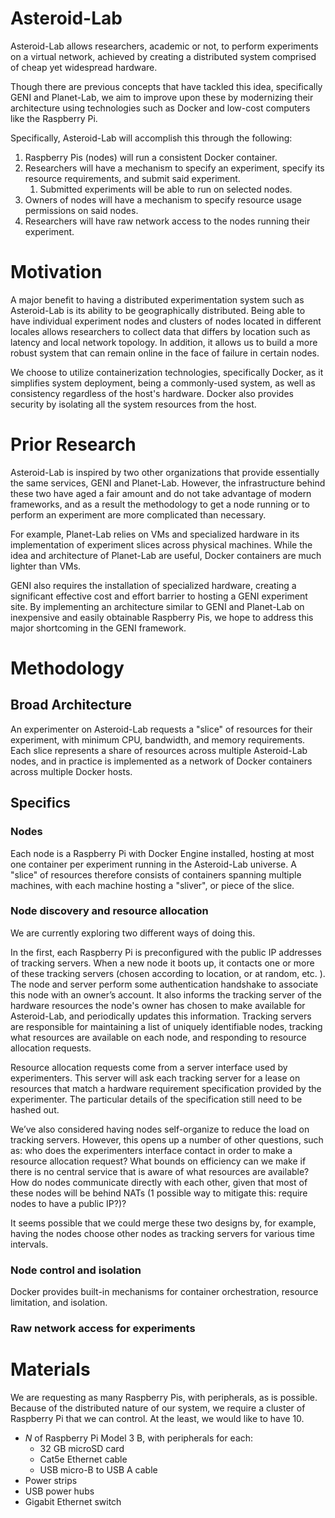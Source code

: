 # Asteroid-Lab

Asteroid-Lab allows researchers, academic or not, to perform experiments on a virtual network, achieved by creating a distributed system comprised of cheap yet widespread hardware.

Though there are previous concepts that have tackled this idea, specifically GENI and Planet-Lab, we aim to improve upon these by modernizing their architecture using technologies such as Docker and low-cost computers like the Raspberry Pi.

Specifically, Asteroid-Lab will accomplish this through the following:

1. Raspberry Pis (nodes) will run a consistent Docker container.
2. Researchers will have a mechanism to specify an experiment, specify its resource requirements, and submit said experiment.
    1. Submitted experiments will be able to run on selected nodes.
3. Owners of nodes will have a mechanism to specify resource usage permissions on said nodes.
4. Researchers will have raw network access to the nodes running their experiment.

# Motivation

A major benefit to having a distributed experimentation system such as Asteroid-Lab is its ability to be geographically distributed. Being able to have individual experiment nodes and clusters of nodes located in different locales allows researchers to collect data that differs by location such as latency and local network topology. In addition, it allows us to build a more robust system that can remain online in the face of failure in certain nodes.

We choose to utilize containerization technologies, specifically Docker, as it simplifies system deployment, being a commonly-used system, as well as consistency regardless of the host's hardware. Docker also provides security by isolating all the system resources from the host.

# Prior Research

Asteroid-Lab is inspired by two other organizations that provide essentially the same services, GENI and Planet-Lab. However, the infrastructure behind these two have aged a fair amount and do not take advantage of modern frameworks, and as a result the methodology to get a node running or to perform an experiment are more complicated than necessary.

For example, Planet-Lab relies on VMs and specialized hardware in its implementation of experiment slices across physical machines. While the idea and architecture of Planet-Lab are useful, Docker containers are much lighter than VMs.

GENI also requires the installation of specialized hardware, creating a significant effective cost and effort barrier to hosting a GENI experiment site. By implementing an architecture similar to GENI and Planet-Lab on inexpensive and easily obtainable Raspberry Pis, we hope to address this major shortcoming in the GENI framework.

# Methodology

## Broad Architecture

An experimenter on Asteroid-Lab requests a "slice" of resources for their experiment, with minimum CPU, bandwidth, and memory requirements. Each slice represents a share of resources across multiple Asteroid-Lab nodes, and in practice is implemented as a network of Docker containers across multiple Docker hosts.

## Specifics

### Nodes
Each node is a Raspberry Pi with Docker Engine installed, hosting at most one container per experiment running in the Asteroid-Lab universe. A "slice" of resources therefore consists of containers spanning multiple machines, with each machine hosting a "sliver", or piece of the slice. 

### Node discovery and resource allocation
We are currently exploring two different ways of doing this.

In the first, each Raspberry Pi is preconfigured with the public IP addresses of tracking servers. When a new node it boots up, it contacts one or more of these tracking servers (chosen according to location, or at random, etc. ). The node and server perform some authentication handshake to associate this node with an owner’s account. It also informs the tracking server of the hardware resources the node's owner has chosen to make available for Asteroid-Lab, and periodically updates this information. Tracking servers are responsible for maintaining a list of uniquely identifiable nodes, tracking what resources are available on each node, and responding to resource allocation requests.

Resource allocation requests come from a server interface used by experimenters. This server will ask each tracking server for a lease on resources that match a hardware requirement specification provided by the experimenter. The particular details of the specification still need to be hashed out.

We’ve also considered having nodes self-organize to reduce the load on tracking servers. However, this opens up a number of other questions, such as: who does the experimenters interface contact in order to make a resource allocation request? What bounds on efficiency can we make if there is no central service that is aware of what resources are available? How do nodes communicate directly with each other, given that most of these nodes will be behind NATs (1 possible way to mitigate this: require nodes to have a public IP?)?

It seems possible that we could merge these two designs by, for example, having the nodes choose other nodes as tracking servers for various time intervals.


### Node control and isolation
Docker provides built-in mechanisms for container orchestration, resource limitation, and isolation.

### Raw network access for experiments

# Materials

We are requesting as many Raspberry Pis, with peripherals, as is possible. Because of the distributed nature of our system, we require a cluster of Raspberry Pi that we can control. At the least, we would like to have 10.

- $N$ of Raspberry Pi Model 3 B, with peripherals for each:
    - 32 GB microSD card
    - Cat5e Ethernet cable
    - USB micro-B to USB A cable
- Power strips
- USB power hubs
- Gigabit Ethernet switch

